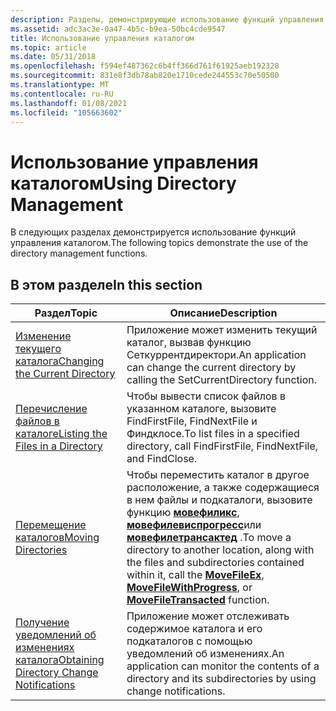 ```yaml
---
description: Разделы, демонстрирующие использование функций управления каталогом.
ms.assetid: adc3ac3e-0a47-4b5c-b9ea-50bc4cde9547
title: Использование управления каталогом
ms.topic: article
ms.date: 05/31/2018
ms.openlocfilehash: f594ef487362c6b4ff366d761f61925aeb192328
ms.sourcegitcommit: 831e8f3db78ab820e1710cede244553c70e50500
ms.translationtype: MT
ms.contentlocale: ru-RU
ms.lasthandoff: 01/08/2021
ms.locfileid: "105663602"
---
```

# <a name="using-directory-management"></a><span data-ttu-id="b5ec1-103">Использование управления каталогом</span><span class="sxs-lookup"><span data-stu-id="b5ec1-103">Using Directory Management</span></span>

<span data-ttu-id="b5ec1-104">В следующих разделах демонстрируется использование функций управления каталогом.</span><span class="sxs-lookup"><span data-stu-id="b5ec1-104">The following topics demonstrate the use of the directory management functions.</span></span>

## <a name="in-this-section"></a><span data-ttu-id="b5ec1-105">В этом разделе</span><span class="sxs-lookup"><span data-stu-id="b5ec1-105">In this section</span></span>



| <span data-ttu-id="b5ec1-106">Раздел</span><span class="sxs-lookup"><span data-stu-id="b5ec1-106">Topic</span></span>                                                                                               | <span data-ttu-id="b5ec1-107">Описание</span><span class="sxs-lookup"><span data-stu-id="b5ec1-107">Description</span></span>                                                                                                                                                                                                                                                                     |
|-----------------------------------------------------------------------------------------------------|---------------------------------------------------------------------------------------------------------------------------------------------------------------------------------------------------------------------------------------------------------------------------------|
| [<span data-ttu-id="b5ec1-108">Изменение текущего каталога</span><span class="sxs-lookup"><span data-stu-id="b5ec1-108">Changing the Current Directory</span></span>](changing-the-current-directory.md)<br/>                     | <span data-ttu-id="b5ec1-109">Приложение может изменить текущий каталог, вызвав функцию Сеткуррентдиректори.</span><span class="sxs-lookup"><span data-stu-id="b5ec1-109">An application can change the current directory by calling the SetCurrentDirectory function.</span></span><br/>                                                                                                                                                                         |
| [<span data-ttu-id="b5ec1-110">Перечисление файлов в каталоге</span><span class="sxs-lookup"><span data-stu-id="b5ec1-110">Listing the Files in a Directory</span></span>](listing-the-files-in-a-directory.md)<br/>                 | <span data-ttu-id="b5ec1-111">Чтобы вывести список файлов в указанном каталоге, вызовите FindFirstFile, FindNextFile и Финдклосе.</span><span class="sxs-lookup"><span data-stu-id="b5ec1-111">To list files in a specified directory, call FindFirstFile, FindNextFile, and FindClose.</span></span><br/>                                                                                                                                                                             |
| [<span data-ttu-id="b5ec1-112">Перемещение каталогов</span><span class="sxs-lookup"><span data-stu-id="b5ec1-112">Moving Directories</span></span>](moving-directories.md)<br/>                                             | <span data-ttu-id="b5ec1-113">Чтобы переместить каталог в другое расположение, а также содержащиеся в нем файлы и подкаталоги, вызовите функцию [**мовефиликс**](/windows/desktop/api/WinBase/nf-winbase-movefileexa), [**мовефилевиспрогресс**](/windows/desktop/api/WinBase/nf-winbase-movefilewithprogressa)или [**мовефилетрансактед**](/windows/desktop/api/WinBase/nf-winbase-movefiletransacteda) .</span><span class="sxs-lookup"><span data-stu-id="b5ec1-113">To move a directory to another location, along with the files and subdirectories contained within it, call the [**MoveFileEx**](/windows/desktop/api/WinBase/nf-winbase-movefileexa), [**MoveFileWithProgress**](/windows/desktop/api/WinBase/nf-winbase-movefilewithprogressa), or [**MoveFileTransacted**](/windows/desktop/api/WinBase/nf-winbase-movefiletransacteda) function.</span></span><br/> |
| [<span data-ttu-id="b5ec1-114">Получение уведомлений об изменениях каталога</span><span class="sxs-lookup"><span data-stu-id="b5ec1-114">Obtaining Directory Change Notifications</span></span>](obtaining-directory-change-notifications.md)<br/> | <span data-ttu-id="b5ec1-115">Приложение может отслеживать содержимое каталога и его подкаталогов с помощью уведомлений об изменениях.</span><span class="sxs-lookup"><span data-stu-id="b5ec1-115">An application can monitor the contents of a directory and its subdirectories by using change notifications.</span></span><br/>                                                                                                                                                         |



 

 

 




